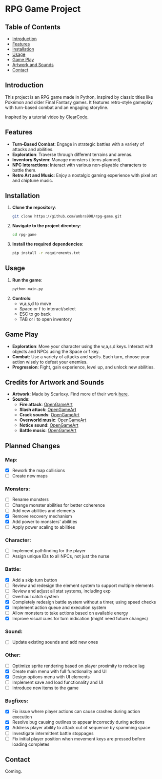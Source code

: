 # RPG Game Project

## Table of Contents
- [Introduction](#introduction)
- [Features](#features)
- [Installation](#installation)
- [Usage](#usage)
- [Game Play](#game-play)
- [Artwork and Sounds](#credits-for-artwork-and-sounds)
- [Contact](#contact)

## Introduction
This project is an RPG game made in Python, inspired by classic titles like Pokémon and older Final Fantasy games. It features retro-style gameplay with turn-based combat and an engaging storyline.

Inspired by a tutorial video by [ClearCode](https://www.youtube.com/watch?v=fo4e3njyGy0).

## Features
- **Turn-Based Combat**: Engage in strategic battles with a variety of attacks and abilities.
- **Exploration**: Traverse through different terrains and arenas.
- **Inventory System**: Manage monsters (items planned).
- **NPC Interactions**: Interact with various non-playable characters to battle them.
- **Retro Art and Music**: Enjoy a nostalgic gaming experience with pixel art and chiptune music.

## Installation
1. **Clone the repository**:
    ```bash
    git clone https://github.com/umbra998/rpg-game.git
    ```
2. **Navigate to the project directory**:
    ```bash
    cd rpg-game
    ```
3. **Install the required dependencies**:
    ```bash
    pip install -r requirements.txt
    ```

## Usage
1. **Run the game**:
    ```bash
    python main.py
    ```
2. **Controls**:
   - w,a,s,d to move
   - Space or f to interact/select
   - ESC to go back
   - TAB or i to open inventory

## Game Play
- **Exploration**: Move your character using the w,a,s,d keys. Interact with objects and NPCs using the Space or f key.
- **Combat**: Use a variety of attacks and spells. Each turn, choose your action wisely to defeat your enemies.
- **Progression**: Fight, gain experience, level up, and unlock new abilities.

## Credits for Artwork and Sounds
- **Artwork**: Made by Scarloxy. Find more of their work [here](https://scarloxy.itch.io/mpwsp01).
- **Sounds**:
  - **Fire attack**: [OpenGameArt](https://opengameart.org/content/spell-4-fire)
  - **Slash attack**: [OpenGameArt](https://opengameart.org/content/knife-sharpening-slice-2)
  - **Crack sounds**: [OpenGameArt](https://opengameart.org/content/5-break-crunch-impacts)
  - **Overworld music**: [OpenGameArt](https://opengameart.org/content/nes-overworld-theme)
  - **Notice sound**: [OpenGameArt](https://opengameart.org/content/10-8bit-coin-sounds)
  - **Battle music**: [OpenGameArt](https://opengameart.org/content/boss-battle-1-8-bit-re-upload)

## Planned Changes

### Map:
- [x] Rework the map collisions
- [ ] Create new maps

### Monsters:
- [ ] Rename monsters
- [ ] Change monster abilities for better coherence
- [ ] Add new abilities and elements
- [x] Remove recovery mechanism
- [x] Add power to monsters' abilities
- [ ] Apply power scaling to abilities

### Character:
- [ ] Implement pathfinding for the player
- [ ] Assign unique IDs to all NPCs, not just the nurse

### Battle:
- [x] Add a skip turn button
- [ ] Review and redesign the element system to support multiple elements
- [ ] Review and adjust all stat systems, including exp
- [ ] Overhaul catch system
- [x] Completely redesign battle system without a timer, using speed checks
- [x] Implement action queue and execution system
- [ ] Allow monsters to take actions based on available energy
- [x] Improve visual cues for turn indication (might need future changes)

### Sound:
- [ ] Update existing sounds and add new ones

### Other:
- [ ] Optimize sprite rendering based on player proximity to reduce lag
- [x] Create main menu with full functionality and UI
- [x] Design options menu with UI elements
- [ ] Implement save and load functionality and UI
- [ ] Introduce new items to the game

### Bugfixes:
- [x] Fix issue where player actions can cause crashes during action execution
- [x] Resolve bug causing outlines to appear incorrectly during actions
- [x] Address player ability to attack out of sequence by spamming space
- [ ] Investigate intermittent battle stoppages
- [ ] Fix initial player position when movement keys are pressed before loading completes

## Contact
Coming.
